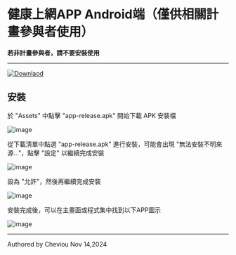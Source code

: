 # 健康上網APP Android端（僅供相關計畫參與者使用）

**若非計畫參與者，請不要安裝使用**

---

[![Downlaod](https://img.shields.io/badge/%E5%8F%96%E5%BE%97-APK%E5%AE%89%E8%A3%9D%E6%AA%94-green)](https://github.com/guoyang33/GoalEval/releases/latest)

## 安裝

於 "Assets" 中點擊 "app-release.apk" 開始下載 APK 安裝檔

![image](https://github.com/user-attachments/assets/78f2bb97-b31a-4821-9d5b-7ca1ddad09f2)

從下載清單中點選 "app-release.apk" 進行安裝，可能會出現 "無法安裝不明來源..."，點擊 "設定" 以繼續完成安裝

![image](https://github.com/user-attachments/assets/66ef746f-7346-434b-abf1-a5f1ac1890df)

設為 "允許"，然後再繼續完成安裝

![image](https://github.com/user-attachments/assets/69790dbb-de8a-4f62-aced-7282518d0f94)

安裝完成後，可以在主畫面或程式集中找到以下APP圖示

![image](https://github.com/user-attachments/assets/e029213f-0fbc-46b1-8333-9863af5dc8ba)

---

Authored by Cheviou Nov 14,2024

